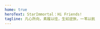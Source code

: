 ```yaml
---
home: true
heroText: StarImmortal：Hi Friends!
tagline: 凡心所向，素履以往，生如逆旅，一苇以航
---
```


<template>
    <div class="container">
        <div class="footer">
          MIT Licensed | Copyright © 2021&nbsp;&nbsp;
          <a
            href="http://www.beian.miit.gov.cn"
            target="_blank"
            rel="nofollow me noopener noreferrer"
          >
          闽ICP备2022002343号-2
          </a>
        </div>
    </div>
</template>

<script>
  export default {
    data() {
      return {}
    },
    mounted() {},
    methods: {}
  }
</script>

<style lang="scss" scoped>
@import '/assets/font/font.css';

.container {
  .footer {
    position: absolute;
    bottom: 0;
    transform: translate(-50%, -50%);
    left: 50%;
    clear:both;
    border-top: none;
  }
}
</style>